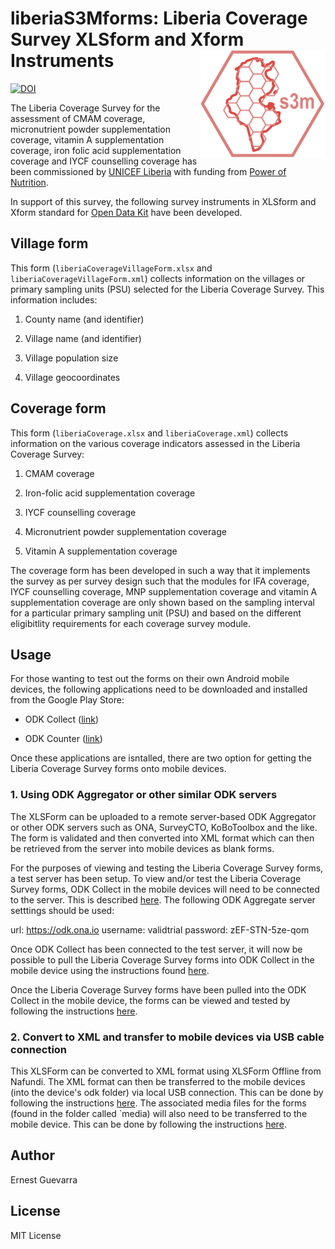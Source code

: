 # liberiaS3Mforms: Liberia Coverage Survey XLSform and Xform Instruments <img src="figures/s3m_neg.png" align="right" />

[![DOI](https://zenodo.org/badge/143430021.svg)](https://zenodo.org/badge/latestdoi/143430021)

The Liberia Coverage Survey for the assessment of CMAM coverage, micronutrient powder supplementation coverage, vitamin A supplementation coverage, iron folic acid supplementation coverage and IYCF counselling coverage has been commissioned by [UNICEF Liberia]() with funding from [Power of Nutrition](http://www.powerofnutrition.org/).

In support of this survey, the following survey instruments in XLSform and Xform standard for [Open Data Kit](https://opendatakit.org/) have been developed.

## Village form

This form (`liberiaCoverageVillageForm.xlsx` and `liberiaCoverageVillageForm.xml`) collects information on the villages or primary sampling units (PSU) selected for the Liberia Coverage Survey. This information includes:

1. County name (and identifier)

2. Village name (and identifier)

3. Village population size 

4. Village geocoordinates

## Coverage form

This form (`liberiaCoverage.xlsx` and `liberiaCoverage.xml`) collects information on the various coverage indicators assessed in the Liberia Coverage Survey:

1. CMAM coverage

2. Iron-folic acid supplementation coverage

3. IYCF counselling coverage

4. Micronutrient powder supplementation coverage

5. Vitamin A supplementation coverage

The coverage form has been developed in such a way that it implements the survey as per survey design such that the modules for IFA coverage, IYCF counselling coverage, MNP supplementation coverage and vitamin A supplementation coverage are only shown based on the sampling interval for a particular primary sampling unit (PSU) and based on the different eligibitlity requirements for each coverage survey module.

## Usage

For those wanting to test out the forms on their own Android mobile devices, the following applications need to be downloaded and installed from the Google Play Store:

* ODK Collect ([link](https://play.google.com/store/apps/details?id=org.odk.collect.android&hl=en_GB))

* ODK Counter ([link](https://play.google.com/store/apps/details?id=org.opendatakit.counter&hl=en_GB))

Once these applications are isntalled, there are two option for getting the Liberia Coverage Survey forms onto mobile devices.

### 1. Using ODK Aggregator or other similar ODK servers
The XLSForm can be uploaded to a remote server-based ODK Aggregator or other ODK servers such as ONA, SurveyCTO, KoBoToolbox and the like. The form is validated and then converted into XML format which can then be retrieved from the server into mobile devices as blank forms.

For the purposes of viewing and testing the Liberia Coverage Survey forms, a test server has been setup. To view and/or test the Liberia Coverage Survey forms, ODK Collect in the mobile devices will need to be connected to the server. This is described [here](https://docs.opendatakit.org/collect-connect-aggregate/). The following ODK Aggregate server setttings should be used:

url: https://odk.ona.io
username: validtrial
password: zEF-STN-5ze-qom

Once ODK Collect has been connected to the test server, it will now be possible to pull the Liberia Coverage Survey forms into ODK Collect in the mobile device using the instructions found [here](https://docs.opendatakit.org/collect-forms/).

Once the Liberia Coverage Survey forms have been pulled into the ODK Collect in the mobile device, the forms can be viewed and tested by following the instructions [here](https://docs.opendatakit.org/collect-filling-forms/).

### 2. Convert to XML and transfer to mobile devices via USB cable connection
This XLSForm can be converted to XML format using XLSForm Offline from Nafundi. The XML format can then be transferred to the mobile devices (into the device's odk folder) via local USB connection. This can be done by following the instructions [here](https://docs.opendatakit.org/collect-forms/#loading-forms-directly). The associated media files for the forms (found in the folder called `media\) will also need to be transferred to the mobile device. This can be done by following the instructions [here](https://docs.opendatakit.org/collect-forms/#loading-form-media). 

## Author
Ernest Guevarra

## License
MIT License
